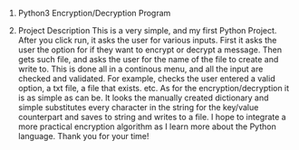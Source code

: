 1. Python3 Encryption/Decryption Program

2. Project Description
   This is a very simple, and my first Python Project. After you click run, it asks the user for various inputs. First it asks the user the option for if they want to encrypt or decrypt a message. Then gets such file, and asks the user for the name of the file to create and write to. This is done all in a continous menu, and all the input are checked and validated. For example, checks the user entered a valid option, a txt file, a file that exists. etc. As for the encryption/decryption it is as simple as can be. It looks the manually created dictionary and simple substitutes every character in the string for the key/value counterpart and saves to string and writes to a file. I hope to integrate a more practical encryption algorithm as I learn more about the Python language. Thank you for your time!
